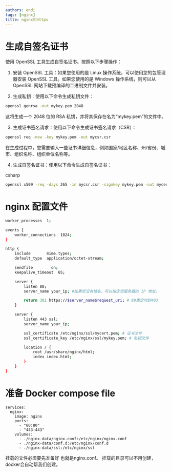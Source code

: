 ```yaml
---
authors: endi
tags: [nginx]
title: nginx和https
---
```


# 生成自签名证书

使用 OpenSSL 工具生成自签名证书。按照以下步骤操作：

1.  安装 OpenSSL 工具：如果您使用的是 Linux 操作系统，可以使用您的包管理器安装 OpenSSL 工具。如果您使用的是 Windows 操作系统，则可以从 OpenSSL 网站下载预编译的二进制文件并安装。
    
2.  生成私钥：使用以下命令生成私钥文件：

```bash
openssl genrsa -out mykey.pem 2048
```

这将生成一个 2048 位的 RSA 私钥，并将其保存在名为“mykey.pem”的文件中。

3.  生成证书签名请求：使用以下命令生成证书签名请求（CSR）：

```bash
openssl req -new -key mykey.pem -out mycsr.csr
```

在生成过程中，您需要输入一些证书详细信息，例如国家/地区名称、州/省份、城市、组织名称、组织单位名称等。

4.  生成自签名证书：使用以下命令生成自签名证书：

csharp

```bash
openssl x509 -req -days 365 -in mycsr.csr -signkey mykey.pem -out mycert.pem
```


# nginx 配置文件
```bash
worker_processes  1;

events {
    worker_connections  1024;
}

http {
    include       mime.types;
    default_type  application/octet-stream;

    sendfile        on;
    keepalive_timeout  65;

    server {
        listen 80;
        server_name your_ip; #如果您没有域名，可以指定您服务器的 IP 地址。

        return 301 https://$server_name$request_uri; # 80重定向到403
    }

    server {
        listen 443 ssl;
        server_name your_ip;

        ssl_certificate /etc/nginx/ssl/mycert.pem; # 证书文件
        ssl_certificate_key /etc/nginx/ssl/mykey.pem; # 私钥文件

        location / {
            root /usr/share/nginx/html;
            index index.html;
        }
    }
}

```

# 准备 Docker compose file

```docker-compose
services:
  nginx:
    image: nginx
    ports:
      - "80:80"
      - "443:443"
    volumes:
      - ./nginx-data/nginx.conf:/etc/nginx/nginx.conf
      - ./nginx-data/conf.d:/etc/nginx/conf.d
      - ./nginx-data/ssl:/etc/nginx/ssl
```
挂载的文件必须要先准备好 也就是nginx.conf。
挂载的目录可以不用创建，docker会自动帮我们创建。


